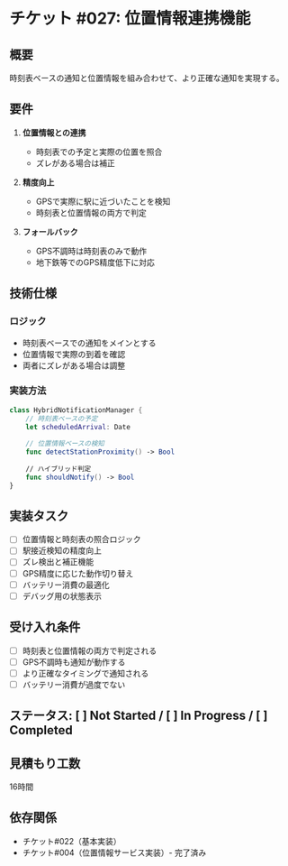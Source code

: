 # チケット #027: 位置情報連携機能

## 概要
時刻表ベースの通知と位置情報を組み合わせて、より正確な通知を実現する。

## 要件
1. **位置情報との連携**
   - 時刻表での予定と実際の位置を照合
   - ズレがある場合は補正

2. **精度向上**
   - GPSで実際に駅に近づいたことを検知
   - 時刻表と位置情報の両方で判定

3. **フォールバック**
   - GPS不調時は時刻表のみで動作
   - 地下鉄等でのGPS精度低下に対応

## 技術仕様
### ロジック
- 時刻表ベースでの通知をメインとする
- 位置情報で実際の到着を確認
- 両者にズレがある場合は調整

### 実装方法
```swift
class HybridNotificationManager {
    // 時刻表ベースの予定
    let scheduledArrival: Date
    
    // 位置情報ベースの検知
    func detectStationProximity() -> Bool
    
    // ハイブリッド判定
    func shouldNotify() -> Bool
}
```

## 実装タスク
- [ ] 位置情報と時刻表の照合ロジック
- [ ] 駅接近検知の精度向上
- [ ] ズレ検出と補正機能
- [ ] GPS精度に応じた動作切り替え
- [ ] バッテリー消費の最適化
- [ ] デバッグ用の状態表示

## 受け入れ条件
- [ ] 時刻表と位置情報の両方で判定される
- [ ] GPS不調時も通知が動作する
- [ ] より正確なタイミングで通知される
- [ ] バッテリー消費が過度でない

## ステータス: [ ] Not Started / [ ] In Progress / [ ] Completed

## 見積もり工数
16時間

## 依存関係
- チケット#022（基本実装）
- チケット#004（位置情報サービス実装）- 完了済み
